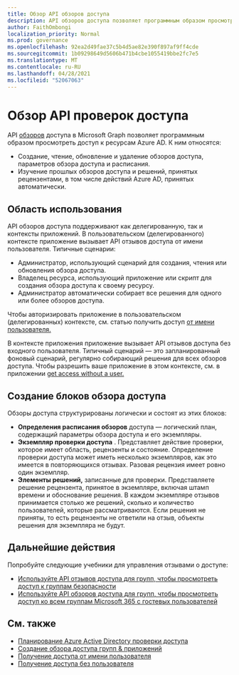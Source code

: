```yaml
---
title: Обзор API обзоров доступа
description: API обзоров доступа позволяет программным образом просмотреть доступ к ресурсам Azure AD.
author: FaithOmbongi
localization_priority: Normal
ms.prod: governance
ms.openlocfilehash: 92ea2d49fae37c5b4d5ae82e390f897af9ff4cde
ms.sourcegitcommit: 1b09298649d5606b471b4cbe1055419bbe2fc7e5
ms.translationtype: MT
ms.contentlocale: ru-RU
ms.lasthandoff: 04/28/2021
ms.locfileid: "52067063"
---
```

# <a name="overview-of-the-access-reviews-api"></a>Обзор API проверок доступа

API [обзоров](/graph/api/resources/accessreviewsv2-root?view=graph-rest-beta&preserve-view=true) доступа в Microsoft Graph позволяет программным образом просмотреть доступ к ресурсам Azure AD. К ним относятся:
+ Создание, чтение, обновление и удаление обзоров доступа, параметров обзора доступа и расписания.
+ Изучение прошлых обзоров доступа и решений, принятых рецензентами, в том числе действий Azure AD, принятых автоматически.

## <a name="scope-of-use"></a>Область использования

API обзоров доступа поддерживают как делегированную, так и контексты приложений. В пользовательском (делегированного) контексте приложение вызывает API отзывов доступа от имени пользователя. Типичные сценарии:
+ Администратор, использующий сценарий для создания, чтения или обновления обзора доступа.
+ Владелец ресурса, использующий приложение или скрипт для создания обзора доступа к своему ресурсу.
+ Администратор автоматически собирает все решения для одного или более обзоров доступа.
  
Чтобы авторизировать приложение в пользовательском (делегированных) контексте, см. статью получить доступ [от имени пользователя.](/graph/auth-v2-user)

В контексте приложения приложение вызывает API отзывов доступа без входного пользователя. Типичный сценарий — это запланированный фоновый сценарий, регулярно собирающий решения для всех обзоров доступа. Чтобы разрешить ваше приложение в этом контексте, см. в приложении [get access without a user.](/graph/auth-v2-service)

## <a name="building-blocks-of-an-access-review"></a>Создание блоков обзора доступа

Обзоры доступа структурированы логически и состоят из этих блоков:
+ **Определения расписания обзоров** доступа — логический план, содержащий параметры обзора доступа и его экземпляры.
+ **Экземпляр проверки доступа** . Представляет действие проверки, которое имеет область, рецензенты и состояние. Определение проверки доступа может иметь несколько экземпляров, как это имеется в повторяющихся отзывах. Разовая рецензия имеет ровно один экземпляр.
+ **Элементы решений,** записанные для проверки. Представляете решение рецензента, принятое в экземпляре, включая штамп времени и обоснование решения. В каждом экземпляре отзывов принимается столько же решений, сколько и количество пользователей, которые рассматриваются. Если решения не приняты, то есть рецензенты не ответили на отзыв, объекты решения для экземпляра не будут.

## <a name="next-steps"></a>Дальнейшие действия

Попробуйте следующие учебники для управления отзывами о доступе:

+ [Используйте API отзывов доступа для групп, чтобы просмотреть доступ к группам безопасности](tutorial-accessreviews-securitygroup.md)
+ [Используйте API обзоров доступа для групп, чтобы просмотреть доступ ко всем группам Microsoft 365 с гостевых пользователей](tutorial-accessreviews-M365group.md)

## <a name="see-also"></a>См. также

+ [Планирование Azure Active Directory проверки доступа](/azure/active-directory/governance/deploy-access-reviews)
+ [Создание обзора доступа групп & приложений](/azure/active-directory/governance/create-access-review)
+ [Получение доступа от имени пользователя](/graph/auth-v2-user)
+ [Получение доступа без пользователя](/graph/auth-v2-service)
